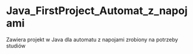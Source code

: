 # Java_FirstProject_Automat_z_napojami
Zawiera projekt w Java dla automatu z napojami zrobiony na potrzeby studiów

